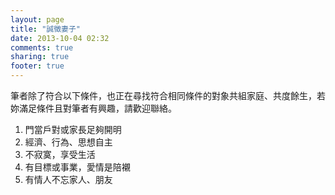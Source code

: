 ```yaml
---
layout: page
title: "誠徵妻子"
date: 2013-10-04 02:32
comments: true
sharing: true
footer: true
---
```


筆者除了符合以下條件，也正在尋找符合相同條件的對象共組家庭、共度餘生，若妳滿足條件且對筆者有興趣，請歡迎聯絡。

1. 門當戶對或家長足夠開明
2. 經濟、行為、思想自主
3. 不寂寞，享受生活
4. 有目標或事業，愛情是陪襯
5. 有情人不忘家人、朋友

